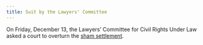 ```yaml
---
title: Suit by the Lawyers' Committee
---
```


On Friday, December 13, the Lawyers’ Committee for Civil Rights Under Law
asked a court to overturn the [sham settlement](/cases/shamsettlement/).